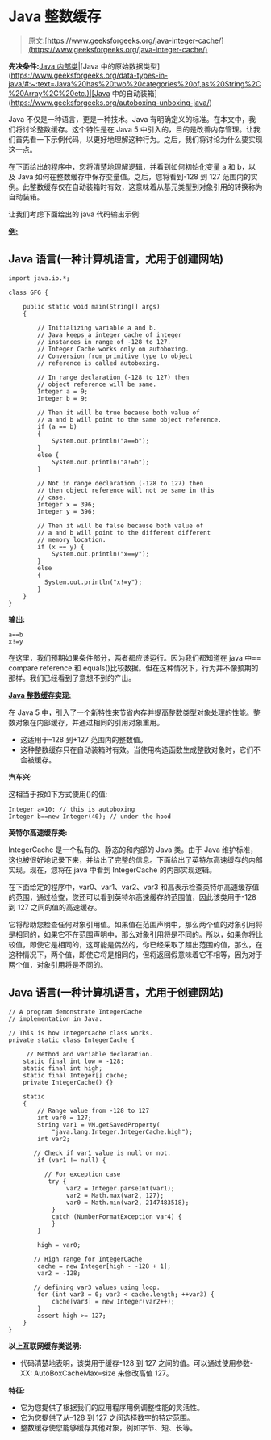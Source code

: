 # Java 整数缓存

> 原文:[https://www.geeksforgeeks.org/java-integer-cache/](https://www.geeksforgeeks.org/java-integer-cache/)

**先决条件:**[Java 内部类](https://www.geeksforgeeks.org/inner-class-java/#:~:text=Inner%20class%20means%20one%20class,of%20inner%20classes%20in%20java.&text=Nested%20Inner%20class%20can%20access,protected%2C%20public%20and%20default%20modifier.)|[Java 中的原始数据类型](https://www.geeksforgeeks.org/data-types-in-java/#:~:text=Java%20has%20two%20categories%20of,as%20String%2C%20Array%2C%20etc.)|[Java 中的自动装箱](https://www.geeksforgeeks.org/autoboxing-unboxing-java/)

Java 不仅是一种语言，更是一种技术。Java 有明确定义的标准。在本文中，我们将讨论整数缓存。这个特性是在 Java 5 中引入的，目的是改善内存管理。让我们首先看一下示例代码，以更好地理解这种行为。之后，我们将讨论为什么要实现这一点。

在下面给出的程序中，您将清楚地理解逻辑，并看到如何初始化变量 a 和 b，以及 Java 如何在整数缓存中保存变量值。之后，您将看到-128 到 127 范围内的实例。此整数缓存仅在自动装箱时有效，这意味着从基元类型到对象引用的转换称为自动装箱。

让我们考虑下面给出的 java 代码输出示例:

**<u>例:</u>**

## Java 语言(一种计算机语言，尤用于创建网站)

```
import java.io.*;

class GFG {

    public static void main(String[] args)
    {

        // Initializing variable a and b.
        // Java keeps a integer cache of integer
        // instances in range of -128 to 127.
        // Integer Cache works only on autoboxing.
        // Conversion from primitive type to object
        // reference is called autoboxing.

        // In range declaration (-128 to 127) then
        // object reference will be same.
        Integer a = 9;
        Integer b = 9;

        // Then it will be true because both value of
        // a and b will point to the same object reference.
        if (a == b)
        {
            System.out.println("a==b");
        }
        else {
            System.out.println("a!=b");
        }

        // Not in range declaration (-128 to 127) then
        // then object reference will not be same in this
        // case.
        Integer x = 396;
        Integer y = 396;

        // Then it will be false because both value of
        // a and b will point to the different different
        // memory location.
        if (x == y) {
            System.out.println("x==y");
        }
        else
        {
          System.out.println("x!=y");
        }
    }
}
```

**输出:**

```
a==b
x!=y
```

在这里，我们预期如果条件部分，两者都应该运行。因为我们都知道在 java 中== compare reference 和 equals()比较数据。但在这种情况下，行为并不像预期的那样。我们已经看到了意想不到的产出。

**<u>Java 整数缓存实现:</u>**

在 Java 5 中，引入了一个新特性来节省内存并提高整数类型对象处理的性能。整数对象在内部缓存，并通过相同的引用对象重用。

*   这适用于–128 到+127 范围内的整数值。
*   这种整数缓存只在自动装箱时有效。当使用构造函数生成整数对象时，它们不会被缓存。

**汽车兴:**

这相当于按如下方式使用()的值:

```
Integer a=10; // this is autoboxing
Integer b==new Integer(40); // under the hood
```

**英特尔高速缓存类:**

IntegerCache 是一个私有的、静态的和内部的 Java 类。由于 Java 维护标准，这也被很好地记录下来，并给出了完整的信息。下面给出了英特尔高速缓存的内部实现。现在，您将在 java 中看到 IntegerCache 的内部实现逻辑。

在下面给定的程序中，var0、var1、var2、var3 和高表示检查英特尔高速缓存值的范围，通过检查，您还可以看到英特尔高速缓存的范围值，因此该类用于-128 到 127 之间的值的高速缓存。

它将帮助您检查任何对象引用值。如果值在范围声明中，那么两个值的对象引用将是相同的，如果它不在范围声明中，那么对象引用将是不同的。所以，如果你将比较值，即使它是相同的，这可能是偶然的，你已经采取了超出范围的值，那么，在这种情况下，两个值，即使它将是相同的，但将返回假意味着它不相等，因为对于两个值，对象引用将是不同的。

## Java 语言(一种计算机语言，尤用于创建网站)

```
// A program demonstrate IntegerCache
// implementation in Java.

// This is how IntegerCache class works.
private static class IntegerCache {

     // Method and variable declaration.
    static final int low = -128;
    static final int high;
    static final Integer[] cache;
    private IntegerCache() {}

    static
    {
        // Range value from -128 to 127
        int var0 = 127;
        String var1 = VM.getSavedProperty(
            "java.lang.Integer.IntegerCache.high");
        int var2;

       // Check if var1 value is null or not.
        if (var1 != null) {

          // For exception case
           try {
                var2 = Integer.parseInt(var1);
                var2 = Math.max(var2, 127);
                var0 = Math.min(var2, 2147483518);
            }
            catch (NumberFormatException var4) {
            }
        }

        high = var0;

       // High range for IntegerCache
        cache = new Integer[high - -128 + 1];
        var2 = -128;

       // defining var3 values using loop.
        for (int var3 = 0; var3 < cache.length; ++var3) {
            cache[var3] = new Integer(var2++);
        }
        assert high >= 127;
    }
}
```

**以上互联网缓存类说明:**

*   代码清楚地表明，该类用于缓存-128 到 127 之间的值。可以通过使用参数-XX: AutoBoxCacheMax=size 来修改高值 127。

**特征:**

*   它为您提供了根据我们的应用程序用例调整性能的灵活性。
*   它为您提供了从–128 到 127 之间选择数字的特定范围。
*   整数缓存使您能够缓存其他对象，例如字节、短、长等。